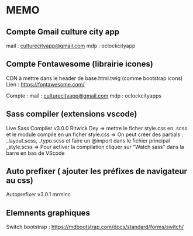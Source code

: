 # MEMO

## Compte Gmail culture city app
mail : culturecityapp@gmail.com
mdp : oclockcityapp

## Compte Fontawesome (librairie icones)
CDN à mettre dans le header de base.html.twig (comme bootstrap icons)
Lien : https://fontawesome.com/

Compte :
mail : culturecityapp@gmail.com
mdp : oclockcityapps

## Sass compiler (extensions vscode)
Live Sass Compiler v3.0.0 Ritwick Dey
=> mettre le ficher style.css en .scss et le module compile en un ficher style.css 
=> On peut créer des partials : _layout.scss, _typo.scss et faire un @import dans le fichier principal _style.scss
=> Pour activer la compilation cliquer sur "Watch sass" dans la barre en bas de VScode

## Auto prefixer ( ajouter les préfixes de navigateur au css)
Autoprefixer v3.0.1 mrmlnc

## Elemnents graphiques
Switch bootstrap : https://mdbootstrap.com/docs/standard/forms/switch/
